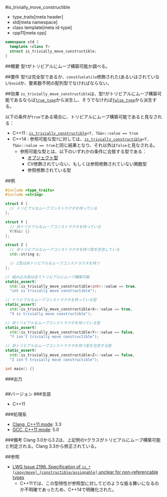 #is_trivially_move_constructible
* type_traits[meta header]
* std[meta namespace]
* class template[meta id-type]
* cpp11[meta cpp]

```cpp
namespace std {
  template <class T>
  struct is_trivially_move_constructible;
}
```

##概要
型`T`がトリビアルにムーブ構築可能か調べる。


##要件
型`T`は完全型であるか、`const`/`volatile`修飾された(あるいはされていない)`void`か、要素数不明の配列型でなければならない。


##効果
`is_trivially_move_constructible`は、型`T`がトリビアルにムーブ構築可能であるならば[`true_type`](integral_constant-true_type-false_type.md)から派生し、そうでなければ[`false_type`](integral_constant-true_type-false_type.md)から派生する。

以下の条件が`true`である場合に、トリビアルにムーブ構築可能であると見なされる：

- C++11 : [`is_trivially_constructible`](is_trivially_constructible.md)`<T, T&&>::value == true`
- C++14 : 参照可能な型`T`に対しては、[`is_trivially_constructible`](is_trivially_constructible.md)`<T, T&&>::value == true`と同じ結果となり、それ以外は`false`と見なされる。
    - 参照可能な型とは、以下のいずれかの条件に合致する型である：
        - [オブジェクト型](is_object.md)
        - CV修飾されていない、もしくは参照修飾されていない関数型
        - 参照修飾されている型


##例
```cpp
#include <type_traits>
#include <string>

struct X {
  // トリビアルなムーブコンストラクタを持っている
};

struct Y {
  // 非トリビアルなムーブコンストラクタを持っている
  Y(Y&&) {}
};

struct Z {
  // 非トリビアルなムーブコンストラクタを持つ型を包含している
  std::string s;

  // Z型は非トリビアルなムーブコンストラクタを持つ
};

// 組み込み型は全てトリビアルにムーブ構築可能
static_assert(
  std::is_trivially_move_constructible<int>::value == true,
  "int is trivially move constructible");

// トリビアルなムーブコンストラクタを持っている型
static_assert(
  std::is_trivially_move_constructible<X>::value == true,
  "X is trivially move constructible");

// 非トリビアルなムーブコンストラクタを持っている型
static_assert(
  std::is_trivially_move_constructible<Y>::value == false,
  "Y isn't trivially move constructible");

// 非トリビアルなムーブコンストラクタを持つ型を包含する型
static_assert(
  std::is_trivially_move_constructible<Z>::value == false,
  "Z isn't trivially move constructible");

int main() {}
```

###出力
```
```

##バージョン
###言語
- C++11

###処理系
- [Clang, C++11 mode](/implementation.md#clang): 3.3
- [GCC, C++11 mode](/implementation.md#gcc): 5.0

###備考
Clang 3.0から3.2は、上記例の`Y`クラスがトリビアルにムーブ構築可能と判定される。Clang 3.3から修正されている。


##参照
- [LWG Issue 2196. Specification of `is_*[copy/move]_[constructible/assignable]` unclear for non-referencable types](http://www.open-std.org/jtc1/sc22/wg21/docs/lwg-defects.html#2196)
    - C++11では、この型特性が参照型に対してどのような振る舞いになるのか不明確であったため、C++14で明確化された。

